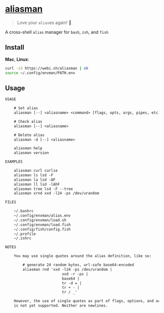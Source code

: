 # [aliasman](https://github.com/BeyondCodeBootcamp/aliasman)

> Love your `alias`es again! 🥸

A cross-shell `alias` manager for `bash`, `zsh`, and `fish`

## Install

**Mac**, **Linux**:

```sh
curl -sS https://webi.sh/aliasman | sh
source ~/.config/envman/PATH.env
```

## Usage

```txt
USAGE

    # Set alias
    aliasman [--] <aliasname> <command> [flags, opts, args, pipes, etc]

    # Check alias
    aliasman [--] <aliasname>

    # Delete alias
    aliasman -d [--] <aliasname>

    aliasman help
    aliasman version

EXAMPLES

    aliasman curl curlie
    aliasman ls lsd -F
    aliasman la lsd -AF
    aliasman ll lsd -lAhF
    aliasman tree lsd -F --tree
    aliasman xrnd xxd -l24 -ps /dev/urandom

FILES

    ~/.bashrc
    ~/.config/envman/alias.env
    ~/.config/envman/load.sh
    ~/.config/envman/load.fish
    ~/.config/fish/config.fish
    ~/.profile
    ~/.zshrc

NOTES

    You may use single quotes around the alias definition, like so:

        # generate 24 random bytes, url-safe base64-encoded
        aliasman rnd 'xxd -l24 -ps /dev/urandom |
                          xxd -r -ps |
                          base64 |
                          tr -d = |
                          tr + - |
                          tr / _'

    However, the use of single quotes as part of flags, options, and arguments
    is not yet supported. Neither are newlines.
```
